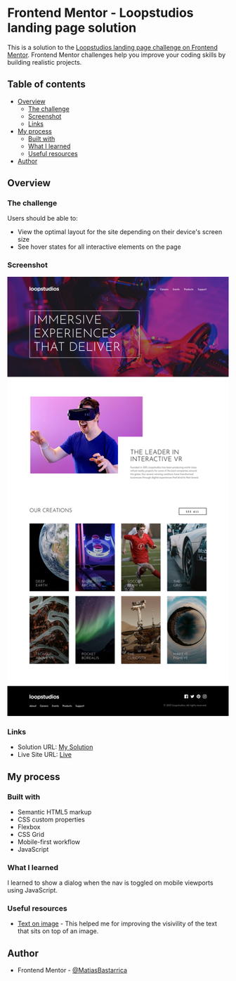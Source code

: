 # Frontend Mentor - Loopstudios landing page solution

This is a solution to the [Loopstudios landing page challenge on Frontend Mentor](https://www.frontendmentor.io/challenges/loopstudios-landing-page-N88J5Onjw). Frontend Mentor challenges help you improve your coding skills by building realistic projects.

## Table of contents

- [Overview](#overview)
  - [The challenge](#the-challenge)
  - [Screenshot](#screenshot)
  - [Links](#links)
- [My process](#my-process)
  - [Built with](#built-with)
  - [What I learned](#what-i-learned)
  - [Useful resources](#useful-resources)
- [Author](#author)

## Overview

### The challenge

Users should be able to:

- View the optimal layout for the site depending on their device's screen size
- See hover states for all interactive elements on the page

### Screenshot

![](./screenshot.png)

### Links

- Solution URL: [My Solution](https://www.frontendmentor.io/solutions/loopstudios-landing-page-mb-996pdFcqE6)
- Live Site URL: [Live](https://matiasbastarrica.github.io/loopstudios-landing-page/)

## My process

### Built with

- Semantic HTML5 markup
- CSS custom properties
- Flexbox
- CSS Grid
- Mobile-first workflow
- JavaScript

### What I learned

I learned to show a dialog when the nav is toggled on mobile viewports using JavaScript.

### Useful resources

- [Text on image](https://css-tricks.com/design-considerations-text-images/) - This helped me for improving the visivility of the text that sits on top of an image.

## Author

- Frontend Mentor - [@MatiasBastarrica](https://www.frontendmentor.io/profile/MatiasBastarrica)

